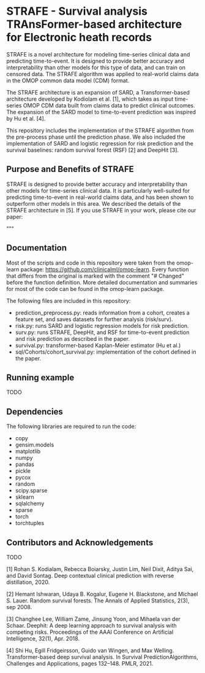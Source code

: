 # STRAFE - Survival analysis TRAnsFormer-based architecture for Electronic heath records

STRAFE is a novel architecture for modeling time-series clinical data and predicting time-to-event. It is designed to provide better accuracy and interpretability than other models for this type of data, and can train on censored data. The STRAFE algorithm was applied to real-world claims data in the OMOP common data model (CDM) format.

The STRAFE architecture is an expansion of SARD, a Transformer-based architecture developed by Kodiolam et al. [1], which takes as input time-series OMOP CDM data built from claims data to predict clinical outcomes. The expansion of the SARD model to time-to-event prediction was inspired by Hu et al. [4].

This repository includes the implementation of the STRAFE algorithm from the pre-process phase until the prediction phase. We also included the implementation of SARD and logistic regression for risk prediction and the survival baselines: random survival forest (RSF) [2] and DeepHit [3].

## Purpose and Benefits of STRAFE
STRAFE is designed to provide better accuracy and interpretability than other models for time-series clinical data. It is particularly well-suited for predicting time-to-event in real-world claims data, and has been shown to outperform other models in this area. We described the details of the STRAFE architecture in [5]. If you use STRAFE in your work, please cite our paper: 

"""

## Documentation

Most of the scripts and code in this repository were taken from the omop-learn package: https://github.com/clinicalml/omop-learn. Every function that differs from the original is marked with the comment "# Changed" before the function definition. More detailed documentation and summaries for most of the code can be found in the omop-learn package.

The following files are included in this repository:

- prediction_preprocess.py: reads information from a cohort, creates a feature set, and saves datasets for further analysis (risk/surv).
- risk.py: runs SARD and logistic regression models for risk prediction.
- surv.py: runs STRAFE, DeepHit, and RSF for time-to-event prediction and risk prediction as described in the paper.
- survival.py: transformer-based Kaplan-Meier estimator (Hu et al.)
- sql/Cohorts/cohort_survival.py: implementation of the cohort defined in the paper.

## Running example

TODO

## Dependencies

The following libraries are required to run the code:

- copy
- gensim.models
- matplotlib
- numpy
- pandas
- pickle
- pycox
- random
- scipy.sparse
- sklearn
- sqlalchemy
- sparse
- torch
- torchtuples

## Contributors and Acknowledgements
TODO

[1] Rohan S. Kodialam, Rebecca Boiarsky, Justin Lim, Neil Dixit, Aditya
Sai, and David Sontag. Deep contextual clinical prediction with reverse
distillation, 2020.

[2] Hemant Ishwaran, Udaya B. Kogalur, Eugene H. Blackstone, and
Michael S. Lauer. Random survival forests. The Annals of Applied
Statistics, 2(3), sep 2008.

[3]  Changhee Lee, William Zame, Jinsung Yoon, and Mihaela van der
Schaar. Deephit: A deep learning approach to survival analysis with
competing risks. Proceedings of the AAAI Conference on Artificial
Intelligence, 32(1), Apr. 2018.

[4] Shi Hu, Egill Fridgeirsson, Guido van Wingen, and Max Welling.
Transformer-based deep survival analysis. In Survival PredictionAlgorithms, Challenges and Applications, pages 132–148. PMLR, 2021.
